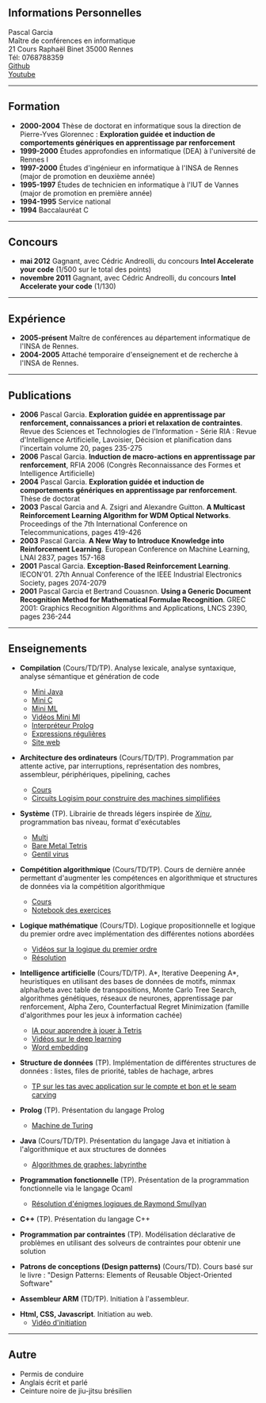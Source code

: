 ## Informations Personnelles
Pascal Garcia  
Maître de conférences en informatique  
21 Cours Raphaël Binet 35000 Rennes  
Tél: 0768788359  
[Github](https://github.com/lascar-pacagi?tab=repositories)  
[Youtube](https://www.youtube.com/channel/UCuCBjHqklSZkgH7kGyLBYkw/playlists)  

---------------------

## Formation
- **2000-2004** Thèse de doctorat en informatique sous la direction de Pierre-Yves Glorennec : **Exploration guidée et induction de comportements génériques en apprentissage par renforcement**
- **1999-2000** Études approfondies en informatique (DEA) à l'université de Rennes I
- **1997-2000** Études d'ingénieur en informatique à l'INSA de Rennes (major de promotion en deuxième année)
- **1995-1997** Études de technicien en informatique à l'IUT de Vannes (major de promotion en première année)
- **1994-1995** Service national
- **1994** Baccalauréat C

---------------------

## Concours
- **mai 2012** Gagnant, avec Cédric Andreolli, du concours **Intel Accelerate your code** (1/500 sur le total des points)
- **novembre 2011** Gagnant, avec Cédric Andreolli, du concours **Intel Accelerate your code** (1/130)

---------------------

## Expérience
- **2005-présent** Maître de conférences au département informatique de l'INSA de Rennes.  
- **2004-2005** Attaché temporaire d'enseignement et de recherche à l'INSA de Rennes.

---------------------

## Publications
- **2006** Pascal Garcia. **Exploration guidée en apprentissage par renforcement, connaissances a priori et relaxation de contraintes**. Revue des Sciences et Technologies de l'Information - Série RIA : Revue d'Intelligence Artificielle, Lavoisier, Décision et planification dans l'incertain volume 20, pages 235-275
- **2006** Pascal Garcia. **Induction de macro-actions en apprentissage par renforcement**, RFIA 2006 (Congrès Reconnaissance des Formes et Intelligence Artificielle) 
- **2004** Pascal Garcia. **Exploration guidée et induction de comportements génériques en apprentissage par renforcement**. Thèse de doctorat
- **2003** Pascal Garcia and A. Zsigri and Alexandre Guitton. **A Multicast Reinforcement Learning Algorithm for WDM Optical Networks**. Proceedings of the 7th International Conference on Telecommunications, pages 419-426
- **2003** Pascal Garcia. **A New Way to Introduce Knowledge into Reinforcement Learning**. European Conference on Machine Learning, LNAI 2837, pages 157-168
- **2001** Pascal Garcia. **Exception-Based Reinforcement Learning**. IECON'01. 27th Annual Conference of the IEEE Industrial Electronics Society, pages 2074-2079
- **2001** Pascal Garcia et Bertrand Couasnon. **Using a Generic Document Recognition Method for Mathematical Formulae Recognition**. GREC 2001: Graphics Recognition Algorithms and Applications, LNCS 2390, pages 236-244

---------------------

## Enseignements
- **Compilation** (Cours/TD/TP). Analyse lexicale, analyse syntaxique, analyse sémantique et génération de code        
    - [Mini Java](https://github.com/lascar-pacagi/MiniJava)
    - [Mini C](https://github.com/lascar-pacagi/mini-c)
    - [Mini ML](https://github.com/lascar-pacagi/MlToBytecode)
    - [Vidéos Mini Ml](https://www.youtube.com/watch?v=F9MhBISX10s&list=PLtBfb4Y2n-pTaqWscPpHwskBHOxdQHiHY)
    - [Interpréteur Prolog](https://github.com/lascar-pacagi/Prolog)
    - [Expressions régulières](https://github.com/lascar-pacagi/regex)
    - [Site web](https://www.mrcoder.org/fr/)

- **Architecture des ordinateurs** (Cours/TD/TP). Programmation par attente active, par interruptions, représentation des nombres, assembleur, périphériques, pipelining, caches
    - [Cours](https://github.com/lascar-pacagi/ComputerArchitecture)
    - [Circuits Logisim pour construire des machines simplifiées](https://github.com/lascar-pacagi/Logisim)

- **Système** (TP). Librairie de threads légers inspirée de [*Xinu*](https://xinu.cs.purdue.edu/?msclkid=28f145b9a61b11ecb67a7e9d29fe66bb), programmation bas niveau, format d'exécutables
    - [Multi](https://github.com/lascar-pacagi/Multi)
    - [Bare Metal Tetris](https://github.com/lascar-pacagi/BareMetalTetris)
    - [Gentil virus](https://github.com/lascar-pacagi/GentilVirus)

- **Compétition algorithmique** (Cours/TD/TP). Cours de dernière année permettant d'augmenter les compétences en algorithmique et structures de données via la compétition algorithmique
    - [Cours](https://github.com/lascar-pacagi/CompetitiveProgramming)
    - [Notebook des exercices](https://github.com/lascar-pacagi/CompetitiveProgramming/blob/main/notebook/algocomp.ipynb)

- **Logique mathématique** (Cours/TD). Logique propositionnelle et logique du premier ordre avec implémentation des différentes notions abordées
    - [Vidéos sur la logique du premier ordre](https://www.youtube.com/watch?v=4zNqAVL5aK8&list=PLtBfb4Y2n-pTGKwRmxXyroT76cwNiU9to)
    - [Résolution](https://github.com/lascar-pacagi/Resolution)

- **Intelligence artificielle** (Cours/TD/TP). A\*, Iterative Deepening A\*, heuristiques en utilisant des bases de données de motifs, minmax alpha/beta avec table de transpositions, Monte Carlo Tree Search, algorithmes génétiques, réseaux de neurones, apprentissage par renforcement, Alpha Zero, Counterfactual Regret Minimization (famille d'algorithmes pour les jeux à information cachée)
    - [IA pour apprendre à jouer à Tetris](https://github.com/lascar-pacagi/TetrisAI)
    - [Vidéos sur le deep learning](https://www.youtube.com/watch?v=pzXTrl3hSaY&list=PLtBfb4Y2n-pR8529FY6A_gvUCf62G-IKR)
    - [Word embedding](https://github.com/lascar-pacagi/word2vec)

- **Structure de données** (TP). Implémentation de différentes structures de données : listes, files de priorité, tables de hachage, arbres
    - [TP sur les tas avec application sur le compte et bon et le seam carving](https://github.com/lascar-pacagi/Heap)

- **Prolog** (TP). Présentation du langage Prolog
    - [Machine de Turing](https://github.com/lascar-pacagi/Turing)

- **Java** (Cours/TD/TP). Présentation du langage Java et initiation à l'algorithmique et aux structures de données
    - [Algorithmes de graphes: labyrinthe](https://github.com/lascar-pacagi/Maze)

- **Programmation fonctionnelle** (TP). Présentation de la programmation fonctionnelle via le langage Ocaml
    - [Résolution d'énigmes logiques de Raymond Smullyan](https://github.com/lascar-pacagi/Puzzle-Smullyan)
<!-- -->

- **C++** (TP). Présentation du langage C++ 

<!-- -->


- **Programmation par contraintes** (TP). Modélisation déclarative de problèmes en utilisant des solveurs de contraintes pour obtenir une solution

<!-- -->

- **Patrons de conceptions (Design patterns)** (Cours/TD). Cours basé sur le livre : "Design Patterns: Elements of Reusable Object-Oriented Software"

<!-- -->

- **Assembleur ARM** (TD/TP). Initiation à l'assembleur.

<!-- -->

- **Html, CSS, Javascript**. Initiation au web.
    - [Vidéo d'initiation](https://www.youtube.com/watch?v=e-m7maxZjCs&t=4s)

---------------------

## Autre
- Permis de conduire
- Anglais écrit et parlé
- Ceinture noire de jiu-jitsu brésilien
